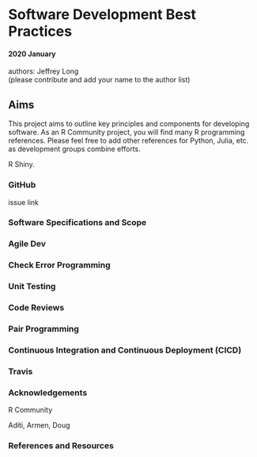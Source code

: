 # Software Development Best Practices

#### 2020 January 

authors: Jeffrey Long  
(please contribute and add your name to the author list)


## Aims

This project aims to outline key principles and components for developing software. As an R Community project, you will find many R programming references. Please feel free to add other references for Python, Julia, etc. as development groups combine efforts.

R Shiny.

### GitHub 

issue link


### Software Specifications and Scope


### Agile Dev


### Check Error Programming


### Unit Testing


### Code Reviews


### Pair Programming


### Continuous Integration and Continuous Deployment (CICD)


### Travis


### Acknowledgements

R Community

Aditi, Armen, Doug


### References and Resources


